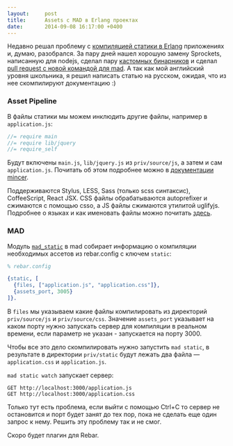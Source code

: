 ```yaml
---
layout:     post
title:      Assets с MAD в Erlang проектах
date:       2014-09-08 16:17:00 +0400
---
```


Недавно решал проблему с [компиляцией статики в Erlang](/2014/09/04/rebar-npm-static-files.html) приложениях и, думаю, разобрался. За пару дней нашел хорошую замену Sprockets, написанную для nodejs, сделал пару [кастомных бинарников](https://github.com/artemeff/mincer-erl) и сделал [pull request с новой командой для mad](https://github.com/synrc/mad/pull/11). А так как мой английский уровня школьника, я решил написать статью на русском, ожидая, что из нее скомпилируют документацию :)

### Asset Pipeline

В файлы статики мы можем инклюдить другие файлы, например в `application.js`:

```javascript
//= require main
//= require lib/jquery
//= require_self
```

Будут включены `main.js`, `lib/jquery.js` из `priv/source/js`, а затем и сам `application.js`. Почитать об этом подробнее можно в [документации mincer](https://github.com/nodeca/mincer#the-directive-processor).

Поддерживаются Stylus, LESS, Sass (только scss синтаксис), CoffeeScript, React JSX. CSS файлы обрабатываются autoprefixer и сжимаются с помощью csso, а JS файлы сжимаются утилитой uglifyjs. Подробнее о языках и как именовать файлы можно почитать [здесь](https://github.com/nodeca/mincer#using-engines).

### MAD

Модуль [`mad_static`](https://github.com/synrc/mad/blob/master/src/mad_static.erl) в mad собирает информацию о компиляции необходимых ассетов из rebar.config с ключем `static`:

```erlang
% rebar.config

{static, [
  {files, ["application.js", "application.css"]},
  {assets_port, 3005}
]}.
```

В `files` мы указываем какие файлы компилировать из директорий `priv/source/js` и `priv/source/css`. Значение `assets_port` указывает на каком порту нужно запускать сервер для компиляции в реальном времени, если параметр не указан - запускается на порту 3000.

Чтобы все это дело скомпилировать нужно запустить `mad static`, в результате в директории `priv/static` будут лежать два файла &mdash; `application.css` и `application.js`.

`mad static watch` запускает сервер: 

```
GET http://localhost:3000/application.js
GET http://localhost:3000/application.css
```

Только тут есть проблема, если выйти с помощью Ctrl+C то сервер не остановится и порт будет занят до тех пор, пока не сделать еще один запрос к нему. Решить эту проблему так и не смог.

Скоро будет плагин для Rebar.
